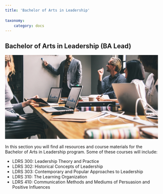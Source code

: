 ```yaml
---
title: 'Bachelor of Arts in Leadership'

taxonomy:
    category: docs
---
```


## Bachelor of Arts in Leadership (BA Lead)

![](leadership.jpg)

In this section you will find all resources and course materials for the Bachelor of Arts in Leadership program. Some of these courses will include:

* LDRS 300: Leadership Theory and Practice
* LDRS 302: Historical Concepts of Leadership
* LDRS 303: Contemporary and Popular Approaches to Leadership
* LDRS 310: The Learning Organization
* LDRS 410: Communication Methods and Mediums of Persuasion and Positive Influences
